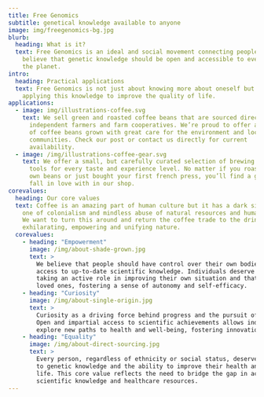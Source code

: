 ```yaml
---
title: Free Genomics
subtitle: genetical knowledge available to anyone
image: img/freegenomics-bg.jpg
blurb:
  heading: What is it?
  text: Free Genomics is an ideal and social movement connecting people who
    believe that genetic knowledge should be open and accessible to everyone on
    the planet.
intro:
  heading: Practical applications
  text: Free Genomics is not just about knowing more about oneself but also about
    applying this knowledge to improve the quality of life.
applications:
  - image: img/illustrations-coffee.svg
    text: We sell green and roasted coffee beans that are sourced directly from
      independent farmers and farm cooperatives. We’re proud to offer a variety
      of coffee beans grown with great care for the environment and local
      communities. Check our post or contact us directly for current
      availability.
  - image: /img/illustrations-coffee-gear.svg
    text: We offer a small, but carefully curated selection of brewing gear and
      tools for every taste and experience level. No matter if you roast your
      own beans or just bought your first french press, you’ll find a gadget to
      fall in love with in our shop.
corevalues:
  heading: Our core values
  text: Coffee is an amazing part of human culture but it has a dark side too –
    one of colonialism and mindless abuse of natural resources and human lives.
    We want to turn this around and return the coffee trade to the drink’s
    exhilarating, empowering and unifying nature.
  corevalues:
    - heading: "Empowerment"
      image: /img/about-shade-grown.jpg
      text: >
        We believe that people should have control over their own bodies and
        access to up-to-date scientific knowledge. Individuals deserve of
        taking an active role in improving their own situation and that of their
        loved ones, fostering a sense of autonomy and self-efficacy.
    - heading: "Curiosity"
      image: /img/about-single-origin.jpg
      text: >
        Curiosity as a driving force behind progress and the pursuit of knowledge.
        Open and impartial access to scientific achievements allows individuals to
        explore new paths to health and well-being, fostering innovation and growth.
    - heading: "Equality"
      image: /img/about-direct-sourcing.jpg
      text: >
        Every person, regardless of ethnicity or social status, deserves equal access
        to genetic knowledge and the ability to improve their health and quality of
        life. This core value reflects the need to bridge the gap in access to
        scientific knowledge and healthcare resources.
---
```

